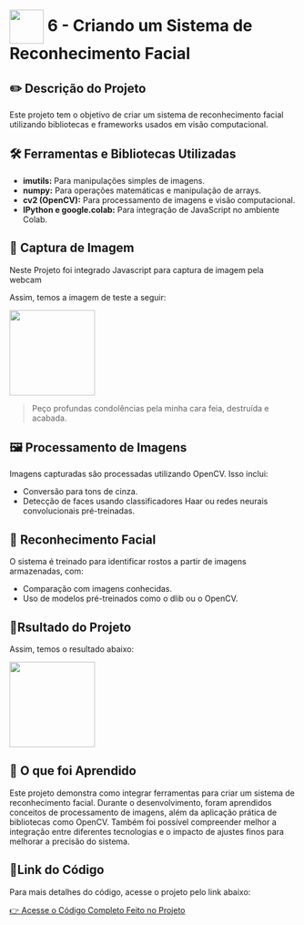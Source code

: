 <h1>
     <img align="center" width="60px" src="https://assets.dio.me/MCsFyBr0-DwvlyyCEBRRyA0KP5ngJohzDS7S1cY_qj4/f:webp/h:77/q:80/w:77/L2xhYl9wcm9qZWN0cy9iYWRnZXMvZTIyMWU2ZDEtMmY3ZC00YzhkLTk0MDYtOTM5ODZiYmUwZjc3LnBuZw">
    <span>6 - Criando um Sistema de Reconhecimento Facial</span>
</h1>

## ✏️ Descrição do Projeto 
Este projeto tem o objetivo de criar um sistema de reconhecimento facial utilizando bibliotecas e frameworks usados em visão computacional. 

## 🛠️ Ferramentas e Bibliotecas Utilizadas
- **imutils:** Para manipulações simples de imagens.
- **numpy:** Para operações matemáticas e manipulação de arrays.
- **cv2 (OpenCV):** Para processamento de imagens e visão computacional.
- **IPython e google.colab:** Para integração de JavaScript no ambiente Colab.

## 📸 Captura de Imagem 
Neste Projeto foi integrado Javascript para captura de imagem pela webcam

Assim, temos a imagem de teste a seguir: 

<img width="150px" src="https://github.com/user-attachments/assets/f329d750-0cec-4865-83a2-04b8c45ce665">

> Peço profundas condolências pela minha cara feia, destruída e acabada.

## 🖼️ Processamento de Imagens
Imagens capturadas são processadas utilizando OpenCV. Isso inclui:

- Conversão para tons de cinza.
- Detecção de faces usando classificadores Haar ou redes neurais convolucionais pré-treinadas.

## 🧒 Reconhecimento Facial
O sistema é treinado para identificar rostos a partir de imagens armazenadas, com:

- Comparação com imagens conhecidas.
- Uso de modelos pré-treinados como o dlib ou o OpenCV.

## 🎉Rsultado do Projeto
Assim, temos o resultado abaixo: 

<img width="150px" src="https://github.com/user-attachments/assets/99f6b01c-2a79-4286-8aec-5d516d8493f5">

## 🧠 O que foi Aprendido
Este projeto demonstra como integrar ferramentas para criar um sistema de reconhecimento facial. Durante o desenvolvimento, foram aprendidos conceitos de processamento de imagens, além da aplicação prática de bibliotecas como OpenCV. Também foi possível compreender melhor a integração entre diferentes tecnologias e o impacto de ajustes finos para melhorar a precisão do sistema.

## 🔗Link do Código

Para mais detalhes do código, acesse o projeto pelo link abaixo:

[👉 Acesse o Código Completo Feito no Projeto](https://github.com/FernandaMancini/Formacao-Machine-Learning-Specialist/blob/main/Projetos/6-Reconhecimento_Facial/Reconhecimento_Facial.ipynb)
